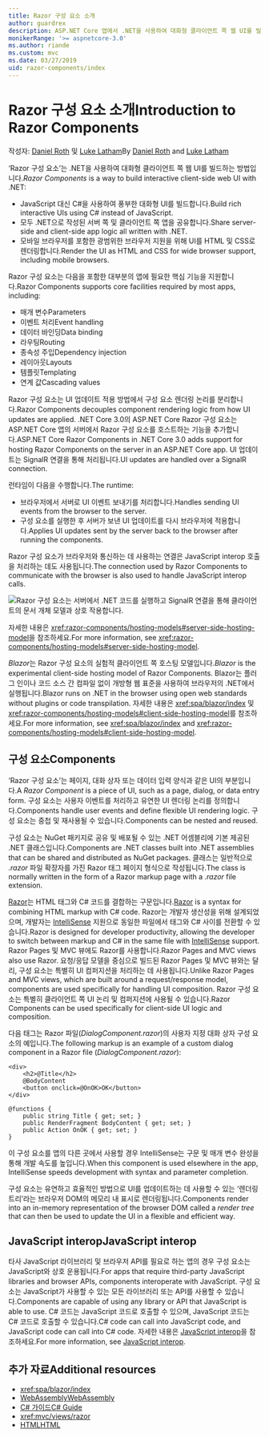 ```yaml
---
title: Razor 구성 요소 소개
author: guardrex
description: ASP.NET Core 앱에서 .NET을 사용하여 대화형 클라이언트 쪽 웹 UI를 빌드하는 방법인 ASP.NET Core Razor 구성 요소를 살펴봅니다.
monikerRange: '>= aspnetcore-3.0'
ms.author: riande
ms.custom: mvc
ms.date: 03/27/2019
uid: razor-components/index
---
```

# <a name="introduction-to-razor-components"></a><span data-ttu-id="b641b-103">Razor 구성 요소 소개</span><span class="sxs-lookup"><span data-stu-id="b641b-103">Introduction to Razor Components</span></span>

<span data-ttu-id="b641b-104">작성자: [Daniel Roth](https://github.com/danroth27) 및 [Luke Latham](https://github.com/guardrex)</span><span class="sxs-lookup"><span data-stu-id="b641b-104">By [Daniel Roth](https://github.com/danroth27) and [Luke Latham](https://github.com/guardrex)</span></span>

<span data-ttu-id="b641b-105">‘Razor 구성 요소’는 .NET을 사용하여 대화형 클라이언트 쪽 웹 UI를 빌드하는 방법입니다.</span><span class="sxs-lookup"><span data-stu-id="b641b-105">*Razor Components* is a way to build interactive client-side web UI with .NET:</span></span>

* <span data-ttu-id="b641b-106">JavaScript 대신 C#을 사용하여 풍부한 대화형 UI를 빌드합니다.</span><span class="sxs-lookup"><span data-stu-id="b641b-106">Build rich interactive UIs using C# instead of JavaScript.</span></span>
* <span data-ttu-id="b641b-107">모두 .NET으로 작성된 서버 쪽 및 클라이언트 쪽 앱을 공유합니다.</span><span class="sxs-lookup"><span data-stu-id="b641b-107">Share server-side and client-side app logic all written with .NET.</span></span>
* <span data-ttu-id="b641b-108">모바일 브라우저를 포함한 광범위한 브라우저 지원을 위해 UI를 HTML 및 CSS로 렌더링합니다.</span><span class="sxs-lookup"><span data-stu-id="b641b-108">Render the UI as HTML and CSS for wide browser support, including mobile browsers.</span></span>

<span data-ttu-id="b641b-109">Razor 구성 요소는 다음을 포함한 대부분의 앱에 필요한 핵심 기능을 지원합니다.</span><span class="sxs-lookup"><span data-stu-id="b641b-109">Razor Components supports core facilities required by most apps, including:</span></span>

* <span data-ttu-id="b641b-110">매개 변수</span><span class="sxs-lookup"><span data-stu-id="b641b-110">Parameters</span></span>
* <span data-ttu-id="b641b-111">이벤트 처리</span><span class="sxs-lookup"><span data-stu-id="b641b-111">Event handling</span></span>
* <span data-ttu-id="b641b-112">데이터 바인딩</span><span class="sxs-lookup"><span data-stu-id="b641b-112">Data binding</span></span>
* <span data-ttu-id="b641b-113">라우팅</span><span class="sxs-lookup"><span data-stu-id="b641b-113">Routing</span></span>
* <span data-ttu-id="b641b-114">종속성 주입</span><span class="sxs-lookup"><span data-stu-id="b641b-114">Dependency injection</span></span>
* <span data-ttu-id="b641b-115">레이아웃</span><span class="sxs-lookup"><span data-stu-id="b641b-115">Layouts</span></span>
* <span data-ttu-id="b641b-116">템플릿</span><span class="sxs-lookup"><span data-stu-id="b641b-116">Templating</span></span>
* <span data-ttu-id="b641b-117">연계 값</span><span class="sxs-lookup"><span data-stu-id="b641b-117">Cascading values</span></span>

<span data-ttu-id="b641b-118">Razor 구성 요소는 UI 업데이트 적용 방법에서 구성 요소 렌더링 논리를 분리합니다.</span><span class="sxs-lookup"><span data-stu-id="b641b-118">Razor Components decouples component rendering logic from how UI updates are applied.</span></span> <span data-ttu-id="b641b-119">.NET Core 3.0의 ASP.NET Core Razor 구성 요소는 ASP.NET Core 앱의 서버에서 Razor 구성 요소를 호스트하는 기능을 추가합니다.</span><span class="sxs-lookup"><span data-stu-id="b641b-119">ASP.NET Core Razor Components in .NET Core 3.0 adds support for hosting Razor Components on the server in an ASP.NET Core app.</span></span> <span data-ttu-id="b641b-120">UI 업데이트는 SignalR 연결을 통해 처리됩니다.</span><span class="sxs-lookup"><span data-stu-id="b641b-120">UI updates are handled over a SignalR connection.</span></span>

<span data-ttu-id="b641b-121">런타임이 다음을 수행합니다.</span><span class="sxs-lookup"><span data-stu-id="b641b-121">The runtime:</span></span>

* <span data-ttu-id="b641b-122">브라우저에서 서버로 UI 이벤트 보내기를 처리합니다.</span><span class="sxs-lookup"><span data-stu-id="b641b-122">Handles sending UI events from the browser to the server.</span></span>
* <span data-ttu-id="b641b-123">구성 요소를 실행한 후 서버가 보낸 UI 업데이트를 다시 브라우저에 적용합니다.</span><span class="sxs-lookup"><span data-stu-id="b641b-123">Applies UI updates sent by the server back to the browser after running the components.</span></span>

<span data-ttu-id="b641b-124">Razor 구성 요소가 브라우저와 통신하는 데 사용하는 연결은 JavaScript interop 호출을 처리하는 데도 사용됩니다.</span><span class="sxs-lookup"><span data-stu-id="b641b-124">The connection used by Razor Components to communicate with the browser is also used to handle JavaScript interop calls.</span></span>

![Razor 구성 요소는 서버에서 .NET 코드를 실행하고 SignalR 연결을 통해 클라이언트의 문서 개체 모델과 상호 작용합니다.](index/_static/aspnet-core-razor-components.png)

<span data-ttu-id="b641b-126">자세한 내용은 <xref:razor-components/hosting-models#server-side-hosting-model>을 참조하세요.</span><span class="sxs-lookup"><span data-stu-id="b641b-126">For more information, see <xref:razor-components/hosting-models#server-side-hosting-model>.</span></span>

<span data-ttu-id="b641b-127">*Blazor*는 Razor 구성 요소의 실험적 클라이언트 쪽 호스팅 모델입니다.</span><span class="sxs-lookup"><span data-stu-id="b641b-127">*Blazor* is the experimental client-side hosting model of Razor Components.</span></span> <span data-ttu-id="b641b-128">Blazor는 플러그 인이나 코드 소스 간 컴파일 없이 개방형 웹 표준을 사용하여 브라우저의 .NET에서 실행됩니다.</span><span class="sxs-lookup"><span data-stu-id="b641b-128">Blazor runs on .NET in the browser using open web standards without plugins or code transpilation.</span></span> <span data-ttu-id="b641b-129">자세한 내용은 <xref:spa/blazor/index> 및 <xref:razor-components/hosting-models#client-side-hosting-model>를 참조하세요.</span><span class="sxs-lookup"><span data-stu-id="b641b-129">For more information, see <xref:spa/blazor/index> and <xref:razor-components/hosting-models#client-side-hosting-model>.</span></span>

## <a name="components"></a><span data-ttu-id="b641b-130">구성 요소</span><span class="sxs-lookup"><span data-stu-id="b641b-130">Components</span></span>

<span data-ttu-id="b641b-131">‘Razor 구성 요소’는 페이지, 대화 상자 또는 데이터 입력 양식과 같은 UI의 부분입니다.</span><span class="sxs-lookup"><span data-stu-id="b641b-131">A *Razor Component* is a piece of UI, such as a page, dialog, or data entry form.</span></span> <span data-ttu-id="b641b-132">구성 요소는 사용자 이벤트를 처리하고 유연한 UI 렌더링 논리를 정의합니다.</span><span class="sxs-lookup"><span data-stu-id="b641b-132">Components handle user events and define flexible UI rendering logic.</span></span> <span data-ttu-id="b641b-133">구성 요소는 중첩 및 재사용될 수 있습니다.</span><span class="sxs-lookup"><span data-stu-id="b641b-133">Components can be nested and reused.</span></span>

<span data-ttu-id="b641b-134">구성 요소는 NuGet 패키지로 공유 및 배포될 수 있는 .NET 어셈블리에 기본 제공된 .NET 클래스입니다.</span><span class="sxs-lookup"><span data-stu-id="b641b-134">Components are .NET classes built into .NET assemblies that can be shared and distributed as NuGet packages.</span></span> <span data-ttu-id="b641b-135">클래스는 일반적으로 *.razor* 파일 확장자를 가진 Razor 태그 페이지 형식으로 작성됩니다.</span><span class="sxs-lookup"><span data-stu-id="b641b-135">The class is normally written in the form of a Razor markup page with a *.razor* file extension.</span></span>

<span data-ttu-id="b641b-136">[Razor](xref:mvc/views/razor)는 HTML 태그와 C# 코드를 결합하는 구문입니다.</span><span class="sxs-lookup"><span data-stu-id="b641b-136">[Razor](xref:mvc/views/razor) is a syntax for combining HTML markup with C# code.</span></span> <span data-ttu-id="b641b-137">Razor는 개발자 생산성을 위해 설계되었으며, 개발자는 [IntelliSense](/visualstudio/ide/using-intellisense) 지원으로 동일한 파일에서 태그와 C# 사이를 전환할 수 있습니다.</span><span class="sxs-lookup"><span data-stu-id="b641b-137">Razor is designed for developer productivity, allowing the developer to switch between markup and C# in the same file with [IntelliSense](/visualstudio/ide/using-intellisense) support.</span></span> <span data-ttu-id="b641b-138">Razor Pages 및 MVC 뷰에도 Razor를 사용합니다.</span><span class="sxs-lookup"><span data-stu-id="b641b-138">Razor Pages and MVC views also use Razor.</span></span> <span data-ttu-id="b641b-139">요청/응답 모델을 중심으로 빌드된 Razor Pages 및 MVC 뷰와는 달리, 구성 요소는 특별히 UI 컴퍼지션을 처리하는 데 사용됩니다.</span><span class="sxs-lookup"><span data-stu-id="b641b-139">Unlike Razor Pages and MVC views, which are built around a request/response model, components are used specifically for handling UI composition.</span></span> <span data-ttu-id="b641b-140">Razor 구성 요소는 특별히 클라이언트 쪽 UI 논리 및 컴퍼지션에 사용될 수 있습니다.</span><span class="sxs-lookup"><span data-stu-id="b641b-140">Razor Components can be used specifically for client-side UI logic and composition.</span></span>

<span data-ttu-id="b641b-141">다음 태그는 Razor 파일(*DialogComponent.razor*)의 사용자 지정 대화 상자 구성 요소의 예입니다.</span><span class="sxs-lookup"><span data-stu-id="b641b-141">The following markup is an example of a custom dialog component in a Razor file (*DialogComponent.razor*):</span></span>

```cshtml
<div>
    <h2>@Title</h2>
    @BodyContent
    <button onclick=@OnOK>OK</button>
</div>

@functions {
    public string Title { get; set; }
    public RenderFragment BodyContent { get; set; }
    public Action OnOK { get; set; }
}
```

<span data-ttu-id="b641b-142">이 구성 요소를 앱의 다른 곳에서 사용할 경우 IntelliSense는 구문 및 매개 변수 완성을 통해 개발 속도를 높입니다.</span><span class="sxs-lookup"><span data-stu-id="b641b-142">When this component is used elsewhere in the app, IntelliSense speeds development with syntax and parameter completion.</span></span>

<span data-ttu-id="b641b-143">구성 요소는 유연하고 효율적인 방법으로 UI를 업데이트하는 데 사용할 수 있는 ‘렌더링 트리’라는 브라우저 DOM의 메모리 내 표시로 렌더링됩니다.</span><span class="sxs-lookup"><span data-stu-id="b641b-143">Components render into an in-memory representation of the browser DOM called a *render tree* that can then be used to update the UI in a flexible and efficient way.</span></span>

## <a name="javascript-interop"></a><span data-ttu-id="b641b-144">JavaScript interop</span><span class="sxs-lookup"><span data-stu-id="b641b-144">JavaScript interop</span></span>

<span data-ttu-id="b641b-145">타사 JavaScript 라이브러리 및 브라우저 API를 필요로 하는 앱의 경우 구성 요소는 JavaScript와 상호 운용됩니다.</span><span class="sxs-lookup"><span data-stu-id="b641b-145">For apps that require third-party JavaScript libraries and browser APIs, components interoperate with JavaScript.</span></span> <span data-ttu-id="b641b-146">구성 요소는 JavaScript가 사용할 수 있는 모든 라이브러리 또는 API를 사용할 수 있습니다.</span><span class="sxs-lookup"><span data-stu-id="b641b-146">Components are capable of using any library or API that JavaScript is able to use.</span></span> <span data-ttu-id="b641b-147">C# 코드는 JavaScript 코드로 호출할 수 있으며, JavaScript 코드는 C# 코드로 호출할 수 있습니다.</span><span class="sxs-lookup"><span data-stu-id="b641b-147">C# code can call into JavaScript code, and JavaScript code can call into C# code.</span></span> <span data-ttu-id="b641b-148">자세한 내용은 [JavaScript interop](xref:razor-components/javascript-interop)을 참조하세요.</span><span class="sxs-lookup"><span data-stu-id="b641b-148">For more information, see [JavaScript interop](xref:razor-components/javascript-interop).</span></span>

## <a name="additional-resources"></a><span data-ttu-id="b641b-149">추가 자료</span><span class="sxs-lookup"><span data-stu-id="b641b-149">Additional resources</span></span>

* <xref:spa/blazor/index>
* [<span data-ttu-id="b641b-150">WebAssembly</span><span class="sxs-lookup"><span data-stu-id="b641b-150">WebAssembly</span></span>](http://webassembly.org/)
* [<span data-ttu-id="b641b-151">C# 가이드</span><span class="sxs-lookup"><span data-stu-id="b641b-151">C# Guide</span></span>](/dotnet/csharp/)
* <xref:mvc/views/razor>
* [<span data-ttu-id="b641b-152">HTML</span><span class="sxs-lookup"><span data-stu-id="b641b-152">HTML</span></span>](https://www.w3.org/html/)

